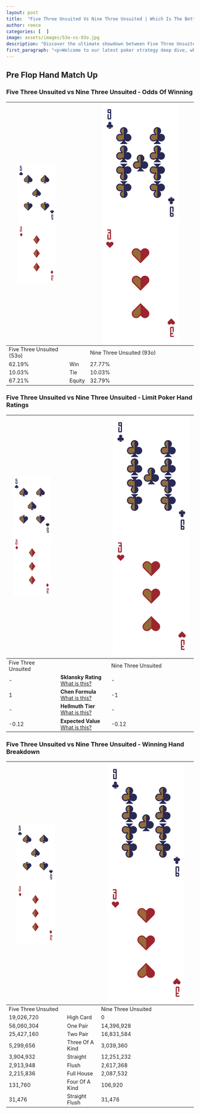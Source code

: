 ```yaml
---
layout: post
title:  "Five Three Unsuited Vs Nine Three Unsuited | Which Is The Better Hand In Poker? A Complete Guide"
author: reece
categories: [  ]
image: assets/images/53o-vs-93o.jpg
description: "Discover the ultimate showdown between Five Three Unsuited and Nine Three Unsuited in poker! Uncover the odds, strategies, and scenarios where one hand triumphs over the other. Get ready to up your poker game with this thrilling analysis."
first_paragraph: "<p>Welcome to our latest poker strategy deep dive, where we're pitting two distinct hands against each other in a high-stakes showdown: Five Three Unsuited vs Nine Three Unsuited.</p><p>In the dynamic world of poker, every decision counts, and knowing which hand holds the upper hand is key to your success at the table.</p><p>In this article, we'll dissect these two hands, explore the scenarios where one dominates the other, and equip you with the knowledge to make strategic choices that can tip the odds in your favor.</p><p>Get ready to unravel the intriguing dynamics of these poker hands and elevate your game to new heights.</p>"
---
```




[comment]: # (sp0)

## Pre Flop Hand Match Up

<div class="table hand-ratings" markdown="1"> 



### Five Three Unsuited vs Nine Three Unsuited - Odds Of Winning


    
| ![image info](assets/images/hand1/5.png) ![image info](assets/images/hand1/3o.png) |  | ![image info](assets/images/hand2/9.png) ![image info](assets/images/hand2/3o.png) |
| -------- | -------- | -------- |
| Five Three Unsuited (53o) |  | Nine Three Unsuited (93o) |
| 62.19% | Win | 27.77% |
| 10.03% | Tie | 10.03% |
| 67.21% | Equity | 32.79% |




[comment]: # (sp1)



### Five Three Unsuited vs Nine Three Unsuited - Limit Poker Hand Ratings


    
| ![image info](assets/images/hand1/5.png) ![image info](assets/images/hand1/3o.png) |  | ![image info](assets/images/hand2/9.png) ![image info](assets/images/hand2/3o.png) |
| -------- | -------- | -------- |
| Five Three Unsuited |  | Nine Three Unsuited |
| - | **Sklansky Rating** [What is this?](/sklansky-rating-explained) | - |
| 1 | **Chen Formula** [What is this?](/chen-formula-explained) | -1 |
| - | **Hellmuth Tier** [What is this?](/Hellmuth-tier-explained) | - |
| -0.12 | **Expected Value** [What is this?](/expected-value-explained) | -0.12 |




[comment]: # (sp2)



### Five Three Unsuited vs Nine Three Unsuited - Winning Hand Breakdown


    
| ![image info](assets/images/hand1/5.png) ![image info](assets/images/hand1/3o.png) |  | ![image info](assets/images/hand2/9.png) ![image info](assets/images/hand2/3o.png) |
| -------- | -------- | -------- |
| Five Three Unsuited |  | Nine Three Unsuited |
| 19,026,720 | High Card | 0 |
| 56,060,304 | One Pair | 14,396,928 |
| 25,427,160 | Two Pair | 16,831,584 |
| 5,299,656 | Three Of A Kind | 3,039,360 |
| 3,904,932 | Straight | 12,251,232 |
| 2,913,948 | Flush | 2,617,368 |
| 2,215,836 | Full House | 2,087,532 |
| 131,760 | Four Of A Kind | 106,920 |
| 31,476 | Straight Flush | 31,476 |




[comment]: # (sp3)



</div>

[comment]: # (sp4)



[comment]: # (sp5)

